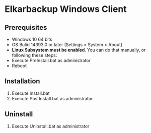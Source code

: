 # Elkarbackup Windows Client

## Prerequisites
- Windows 10 64 bits
- OS Bulid 14393.0 or later (Settings > System > About)
- **Linux Subsystem must be enabled**. You can do that manually, or following these steps:
 - Execute PreInstall.bat as administrator
 - Reboot

## Installation
1. Execute Install.bat
2. Execute PostInstall.bat as administrator

## Uninstall
1. Execute Uninstall.bat as administrator

